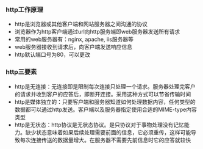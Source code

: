 ### http工作原理
- http是浏览器或其他客户端和网站服务器之间沟通的协议
- 浏览器作为http客户端通过url向http服务端即web服务器发送所有请求
- 常用的web服务器有：nginx, apache, iis服务器等
- web服务器接收到请求后，向客户端发送响应信息
- http默认端口号为80，可以更改

### http三要素
- http是无连接：无连接即是限制每次连接只处理一个请求。服务器处理完客户的请求并收到客户的应答后，即断开连接。采用这种方式可以节省传输时间
- http是媒体独立的：只要客户端和服务器知道如何处理数据内容，任何类型的数据都可以通过http发送。客户端以及服务器指定使用合适的MIME-type内容类型
- http是无状态：http协议是无状态协议。是只协议对于事物处理没有记忆能力。缺少状态意味着如果后续处理需要前面的信息，它必须重传，这样可能导致每次连接传送的数据量增大。在服务器不需要先前信息时它的应答就较快

